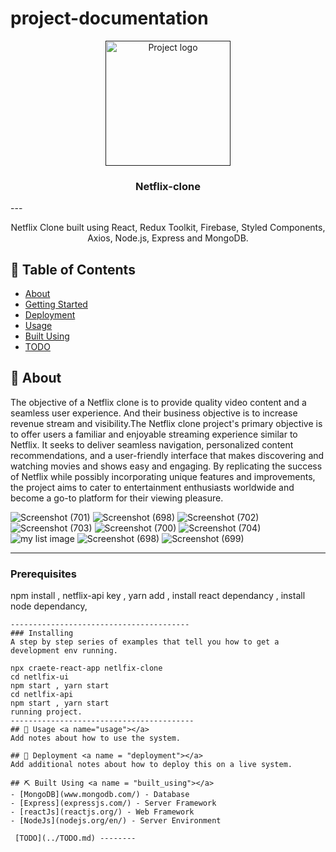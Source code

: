 # project-documentation

<p align="center">
  <a href="" rel="noopener">
 <img width=200px height=200px src="https://i.imgur.com/6wj0hh6.jpg" alt="Project logo"></a>
</p>

<h3 align="center">Netflix-clone</h3>
---

<p align="center"> Netflix Clone built using React, Redux Toolkit, Firebase, Styled Components, Axios, Node.js, Express and MongoDB.
</p>

## 📝 Table of Contents
- [About](#about)
- [Getting Started](#getting_started)
- [Deployment](#deployment)
- [Usage](#usage)
- [Built Using](#built_using)
- [TODO](../TODO.md)

## 🧐 About <a name = "about"></a>
The objective of a Netflix clone is to provide quality video content and a seamless user experience. And their business objective is to increase revenue stream and visibility.The Netflix clone project's primary objective is to offer users a familiar and enjoyable streaming experience similar to Netflix. It seeks to deliver seamless navigation, personalized content recommendations, and a user-friendly interface that makes discovering and watching movies and shows easy and engaging. By replicating the success of Netflix while possibly incorporating unique features and improvements, the project aims to cater to entertainment enthusiasts worldwide and become a go-to platform for their viewing pleasure.

![Screenshot (701)](https://github.com/Shrinath-kashid/Netflix-clone/assets/136973641/72b1755b-590f-49fd-b989-e10b144d6828)
![Screenshot (698)](https://github.com/Shrinath-kashid/Netflix-clone/assets/136973641/e6183891-39fa-4b1f-b134-87cbd40a2340)
![Screenshot (702)](https://github.com/Shrinath-kashid/Netflix-clone/assets/136973641/7854fa21-428f-4c86-bab3-4ea4b9833c4b)
![Screenshot (703)](https://github.com/Shrinath-kashid/Netflix-clone/assets/136973641/e307c0d0-ce9f-427c-93b3-8abd631dd748)
![Screenshot (700)](https://github.com/Shrinath-kashid/Netflix-clone/assets/136973641/8196f258-c19c-42e5-8a1c-4e4eeab5977c)
![Screenshot (704)](https://github.com/Shrinath-kashid/Netflix-clone/assets/136973641/feb4dbe6-f0c0-4dad-b9db-114c85eaacf9)
![my list image](https://github.com/Shrinath-kashid/Netflix-clone/assets/136973641/1acdc6a0-ef0b-4862-bf1e-b269281d18dd)
![Screenshot (698)](https://github.com/Shrinath-kashid/Netflix-clone/assets/136973641/29ab91dd-389d-4ef7-a894-b73f8cf298f1)
![Screenshot (699)](https://github.com/Shrinath-kashid/Netflix-clone/assets/136973641/6cf546ed-fb2b-429e-8222-ee75560c1cdb)

---------------------------------------------
### Prerequisites

npm install ,
netflix-api key ,
yarn add , 
install react dependancy ,
install node dependancy,
```
----------------------------------------
### Installing
A step by step series of examples that tell you how to get a development env running.

npx craete-react-app netlfix-clone
cd netlfix-ui
npm start , yarn start
cd netlfix-api
npm start , yarn start
running project.
-----------------------------------------
## 🎈 Usage <a name="usage"></a>
Add notes about how to use the system.

## 🚀 Deployment <a name = "deployment"></a>
Add additional notes about how to deploy this on a live system.

## ⛏️ Built Using <a name = "built_using"></a>
- [MongoDB](www.mongodb.com/) - Database
- [Express](expressjs.com/) - Server Framework
- [reactJs](reactjs.org/) - Web Framework
- [NodeJs](nodejs.org/en/) - Server Environment

 [TODO](../TODO.md) --------


